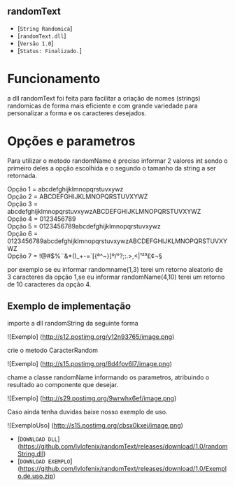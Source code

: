 ## randomText
* [`String Randomica`]
* [`randomText.dll`]
* [`Versão 1.0`]
* [`Status: Finalizado.`]

# Funcionamento
a dll randomText foi feita para facilitar a criação de nomes (strings) randomicas de forma mais eficiente e com grande variedade para personalizar a forma e os caracteres desejados.

# Opções e parametros
Para utilizar o metodo randomName é preciso informar 2 valores int sendo o primeiro deles a opção escolhida e o segundo o tamanho da string a ser retornada.

Opção 1 = abcdefghijklmnopqrstuvxywz  
Opção 2 = ABCDEFGHIJKLMNOPQRSTUVXYWZ  
Opção 3 = abcdefghijklmnopqrstuvxywzABCDEFGHIJKLMNOPQRSTUVXYWZ  
Opção 4 = 0123456789  
Opção 5 = 0123456789abcdefghijklmnopqrstuvxywz  
Opção 6 = 0123456789abcdefghijklmnopqrstuvxywzABCDEFGHIJKLMNOPQRSTUVXYWZ  
Opção 7 = !@#$%¨&*()_+-=´[{ª^~}]º/°?;:.>,<|¹²³£¢¬§

por exemplo se eu informar randomname(1,3) terei um retorno aleatorio de 3 caracteres da opção 1,se eu informar randomName(4,10) terei um retorno de 10 caracteres da opção 4.

## Exemplo de implementação

importe a dll randomString da seguinte forma

![Exemplo] (http://s12.postimg.org/y12n93765/image.png)

crie o metodo  CaracterRandom

![Exemplo] (http://s15.postimg.org/8d4fpv6l7/image.png)

chame a classe randomName informando os parametros, atribuindo o resultado ao componente que desejar.

![Exemplo] (http://s29.postimg.org/9wrwhx6ef/image.png)



Caso ainda tenha duvidas baixe nosso exemplo de uso.

![ExemploUso] (http://s15.postimg.org/cbsx0kxej/image.png)


* [`DOWNLOAD DLL`] (https://github.com/lvlofenix/randomText/releases/download/1.0/randomString.dll)
* [`DOWNLOAD EXEMPLO`] (https://github.com/lvlofenix/randomText/releases/download/1.0/Exemplo.de.uso.zip)
